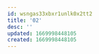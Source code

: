 ```yaml
---
id: wsngas33xbxr1unlk0x2tt2
title: '02'
desc: ''
updated: 1669998448105
created: 1669998448105
---
```



